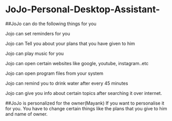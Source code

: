 # JoJo-Personal-Desktop-Assistant-
##JoJo can do the following things for you

Jojo can set reminders for you

Jojo can Tell you about your plans that you have given to him

Jojo can play music for you

Jojo can open certain websites like google, youtube, instagram..etc

Jojo can open program files from your system

Jojo can remind you to drink water after every 45 minutes

Jojo can give you info about certain topics after searching it over internet.

##JoJo is personalized for the owner(Mayank)
If you want to personalise it for you. You have to change certain things like the plans that you give to him and name of owner.
